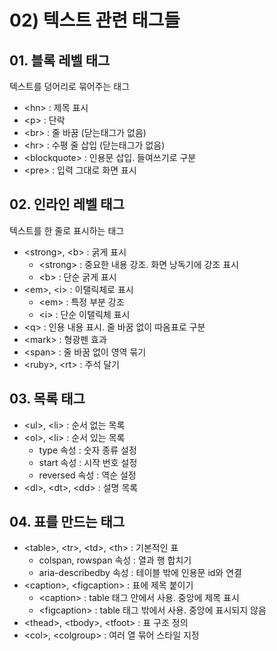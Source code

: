 # 02) 텍스트 관련 태그들

## 01. 블록 레벨 태그

텍스트를 덩어리로 묶어주는 태그

- &lt;hn> : 제목 표시
- &lt;p> : 단락
- &lt;br> : 줄 바꿈 (닫는태그가 없음)
- &lt;hr> : 수평 줄 삽입 (닫는태그가 없음)
- &lt;blockquote> : 인용문 삽입. 들여쓰기로 구분
- &lt;pre> : 입력 그대로 화면 표시

## 02. 인라인 레벨 태그

텍스트를 한 줄로 표시하는 태그

- &lt;strong&GT;, &lt;b&GT; : 굵게 표시
    - &lt;strong&GT; : 중요한 내용 강조. 화면 낭독기에 강조 표시
    - &lt;b&GT; : 단순 굵게 표시
- &lt;em&GT;, &lt;i&GT; : 이탤릭체로 표시
    - &lt;em&GT; : 특정 부분 강조
    - &lt;i&GT; : 단순 이탤릭체 표시
- &lt;q&GT; : 인용 내용 표시. 줄 바꿈 없이 따옴표로 구분
- &lt;mark&GT; : 형광펜 효과
- &lt;span&GT; : 줄 바꿈 없이 영역 묶기
- &lt;ruby&GT;, &lt;rt&GT; : 주석 달기

## 03. 목록 태그

- &lt;ul&GT;, &lt;li&GT; : 순서 없는 목록
- &lt;ol&GT;, &lt;li&GT; : 순서 있는 목록
    - type 속성 : 숫자 종류 설정
    - start 속성 : 시작 번호 설정
    - reversed 속성 : 역순 설정
- &lt;dl&GT;, &lt;dt&GT;, &lt;dd&GT; : 설명 목록

## 04. 표를 만드는 태그

- &lt;table&GT;, &lt;tr&GT;, &lt;td&GT;, &lt;th&GT; : 기본적인 표
    - colspan, rowspan 속성 : 열과 행 합치기
    - aria-describedby 속성 : 테이블 밖에 인용문 id와 연결
- &lt;caption&GT;, &lt;figcaption&GT; : 표에 제목 붙이기
    - &lt;caption&GT; : table 태그 안에서 사용. 중앙에 제목 표시
    - &lt;figcaption&GT; : table 태그 밖에서 사용. 중앙에 표시되지 않음
- &lt;thead&GT;, &lt;tbody&GT;, &lt;tfoot&GT; : 표 구조 정의
- &lt;col&GT;, &lt;colgroup&GT; : 여러 열 묶어 스타일 지정
